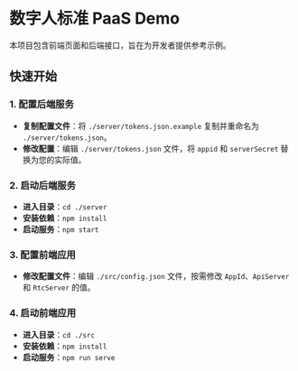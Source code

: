 # 数字人标准 PaaS Demo

本项目包含前端页面和后端接口，旨在为开发者提供参考示例。

## 快速开始

### 1. 配置后端服务

- **复制配置文件**：将 `./server/tokens.json.example` 复制并重命名为 `./server/tokens.json`。
- **修改配置**：编辑 `./server/tokens.json` 文件，将 `appid` 和 `serverSecret` 替换为您的实际值。

### 2. 启动后端服务

- **进入目录**：`cd ./server`
- **安装依赖**：`npm install`
- **启动服务**：`npm start`

### 3. 配置前端应用

- **修改配置文件**：编辑 `./src/config.json` 文件，按需修改 `AppId`、`ApiServer` 和 `RtcServer` 的值。

### 4. 启动前端应用

- **进入目录**：`cd ./src`
- **安装依赖**：`npm install`
- **启动服务**：`npm run serve`
